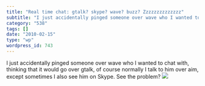 ```yaml
---
title: "Real time chat: gtalk? skype? wave? buzz? Zzzzzzzzzzzzzz"
subtitle: "I just accidentally pinged someone over wave who I wanted to chat with, thinking that it would go ov..."
category: "538"
tags: []
date: "2010-02-15"
type: "wp"
wordpress_id: 743
---
```

I just accidentally pinged someone over wave who I wanted to chat with, thinking that it would go over gtalk, of course normally I talk to him over aim, except sometimes I also see him on Skype. See the problem?
![](https://i0.wp.com/img.zemanta.com/pixy.gif?w=584)